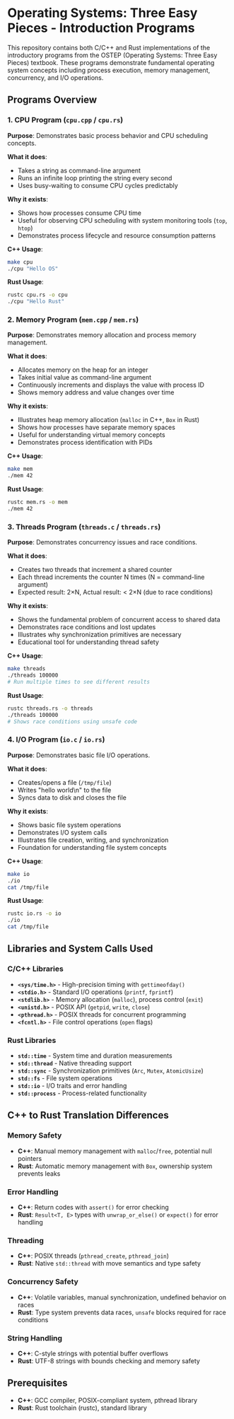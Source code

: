 # Operating Systems: Three Easy Pieces - Introduction Programs

This repository contains both C/C++ and Rust implementations of the introductory programs from the OSTEP (Operating Systems: Three Easy Pieces) textbook. These programs demonstrate fundamental operating system concepts including process execution, memory management, concurrency, and I/O operations.

## Programs Overview

### 1. CPU Program (`cpu.cpp` / `cpu.rs`)
**Purpose**: Demonstrates basic process behavior and CPU scheduling concepts.

**What it does**:
- Takes a string as command-line argument
- Runs an infinite loop printing the string every second
- Uses busy-waiting to consume CPU cycles predictably

**Why it exists**:
- Shows how processes consume CPU time
- Useful for observing CPU scheduling with system monitoring tools (`top`, `htop`)
- Demonstrates process lifecycle and resource consumption patterns

**C++ Usage**:
```bash
make cpu
./cpu "Hello OS"
```

**Rust Usage**:
```bash
rustc cpu.rs -o cpu
./cpu "Hello Rust"
```

### 2. Memory Program (`mem.cpp` / `mem.rs`) 
**Purpose**: Demonstrates memory allocation and process memory management.

**What it does**:
- Allocates memory on the heap for an integer
- Takes initial value as command-line argument
- Continuously increments and displays the value with process ID
- Shows memory address and value changes over time

**Why it exists**:
- Illustrates heap memory allocation (`malloc` in C++, `Box` in Rust)
- Shows how processes have separate memory spaces
- Useful for understanding virtual memory concepts
- Demonstrates process identification with PIDs

**C++ Usage**:
```bash
make mem
./mem 42
```

**Rust Usage**:
```bash
rustc mem.rs -o mem  
./mem 42
```

### 3. Threads Program (`threads.c` / `threads.rs`)
**Purpose**: Demonstrates concurrency issues and race conditions.

**What it does**:
- Creates two threads that increment a shared counter
- Each thread increments the counter N times (N = command-line argument)
- Expected result: 2×N, Actual result: < 2×N (due to race conditions)

**Why it exists**:
- Shows the fundamental problem of concurrent access to shared data
- Demonstrates race conditions and lost updates
- Illustrates why synchronization primitives are necessary
- Educational tool for understanding thread safety

**C++ Usage**:
```bash
make threads
./threads 100000
# Run multiple times to see different results
```

**Rust Usage**:
```bash
rustc threads.rs -o threads
./threads 100000
# Shows race conditions using unsafe code
```

### 4. I/O Program (`io.c` / `io.rs`)
**Purpose**: Demonstrates basic file I/O operations.

**What it does**:
- Creates/opens a file (`/tmp/file`)
- Writes "hello world\n" to the file
- Syncs data to disk and closes the file

**Why it exists**:
- Shows basic file system operations
- Demonstrates I/O system calls
- Illustrates file creation, writing, and synchronization
- Foundation for understanding file system concepts

**C++ Usage**:
```bash
make io
./io
cat /tmp/file
```

**Rust Usage**:
```bash
rustc io.rs -o io
./io
cat /tmp/file
```

## Libraries and System Calls Used

### C/C++ Libraries
- **`<sys/time.h>`** - High-precision timing with `gettimeofday()`
- **`<stdio.h>`** - Standard I/O operations (`printf`, `fprintf`)
- **`<stdlib.h>`** - Memory allocation (`malloc`), process control (`exit`)
- **`<unistd.h>`** - POSIX API (`getpid`, `write`, `close`)
- **`<pthread.h>`** - POSIX threads for concurrent programming
- **`<fcntl.h>`** - File control operations (`open` flags)

### Rust Libraries
- **`std::time`** - System time and duration measurements
- **`std::thread`** - Native threading support
- **`std::sync`** - Synchronization primitives (`Arc`, `Mutex`, `AtomicUsize`)
- **`std::fs`** - File system operations
- **`std::io`** - I/O traits and error handling
- **`std::process`** - Process-related functionality

## C++ to Rust Translation Differences

### Memory Safety
- **C++**: Manual memory management with `malloc`/`free`, potential null pointers
- **Rust**: Automatic memory management with `Box`, ownership system prevents leaks

### Error Handling
- **C++**: Return codes with `assert()` for error checking
- **Rust**: `Result<T, E>` types with `unwrap_or_else()` or `expect()` for error handling

### Threading
- **C++**: POSIX threads (`pthread_create`, `pthread_join`)
- **Rust**: Native `std::thread` with move semantics and type safety

### Concurrency Safety
- **C++**: Volatile variables, manual synchronization, undefined behavior on races
- **Rust**: Type system prevents data races, `unsafe` blocks required for race conditions

### String Handling
- **C++**: C-style strings with potential buffer overflows
- **Rust**: UTF-8 strings with bounds checking and memory safety

## Prerequisites

- **C++**: GCC compiler, POSIX-compliant system, pthread library
- **Rust**: Rust toolchain (rustc), standard library